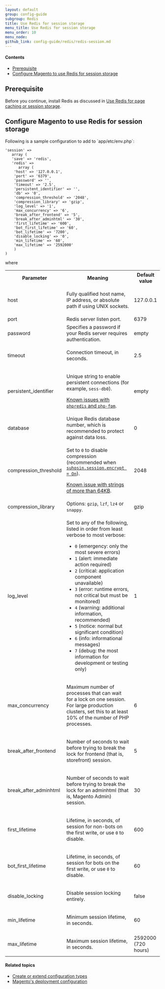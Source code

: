 ```yaml
---
layout: default
group: config-guide
subgroup: Redis
title: Use Redis for session storage
menu_title: Use Redis for session storage
menu_order: 10
menu_node: 
github_link: config-guide/redis/redis-session.md
---
```


#### Contents
*	<a href="#reds-cache-prereq">Prerequisite</a>
*	<a href="#config-redis-config">Configure Magento to use Redis for session storage</a>

<h2 id="reds-cache-prereq">Prerequisite</h2>
Before you continue, install Redis as discussed in <a href="{{ site.gdeurl21 }}config-guide/redis/config-redis.html">Use Redis for page caching or session storage</a>.

<h2 id="config-redis-config">Configure Magento to use Redis for session storage</h2>
Following is a sample configuration to add to `<your Magento install dir>app/etc/env.php`:

    'session' => 
       array (
       'save' => 'redis',
       'redis' => 
          array (
		'host' => '127.0.0.1',
		'port' => '6379',
		'password' => '',
		'timeout' => '2.5',
		'persistent_identifier' => '',
		'db' => '0',
		'compression_threshold' => '2048',
		'compression_library' => 'gzip',
		'log_level' => '1',
		'max_concurrency' => '6',
		'break_after_frontend' => '5',
		'break_after_adminhtml' => '30',
		'first_lifetime' => '600',
		'bot_first_lifetime' => '60',
		'bot_lifetime' => '7200',
		'disable_locking' => '0',
		'min_lifetime' => '60',
		'max_lifetime' => '2592000'
        )
    )

where

<table>
<tbody>
	<tr>
		<th>Parameter</th>
		<th>Meaning</th>
		<th>Default value</th>
	</tr>
<tr>
	<td>host</td>
	<td><p>Fully qualified host name, IP address, or absolute path if using UNIX sockets.</p></td>
	<td>127.0.0.1</td>
</tr>
<tr>
	<td>port</td>
	<td>Redis server listen port.</td>
	<td>6379</td>
</tr>
<tr>
	<td>password</td>
	<td>Specifies a password if your Redis server requires authentication.</td>
	<td>empty</td>
</tr>
<tr>
	<td>timeout</td>
	<td><p>Connection timeout, in seconds.</p></td>
	<td>2.5</td>
</tr>
<tr>
	<td>persistent_identifier</td>
	<td><p>Unique string to enable persistent connections (for example, <code>sess-db0</code>).</p>
		<p><a href="https://github.com/nicolasff/phpredis/issues/70" target="_blank">Known issues with <code>phpredis</code> and <code>php-fpm</code></a>.</p></td>
	<td>empty</td>
</tr>
<tr>
	<td>database</td>
	<td>Unique Redis database number, which is recommended to protect against data loss.</td>
	<td>0</td>
</tr>
<tr>
	<td>compression_threshold</td>
	<td><p>Set to <code>0</code> to disable compression (recommended when <a href="http://suhosin.org/stories/howtos.html#encryption-features" target="_blank"><code>suhosin.session.encrypt = On</code></a>).</p>
	<p><a href="https://github.com/colinmollenhour/Cm_Cache_Backend_Redis/issues/18" target="_blank">Known issue with strings of more than 64KB</a>.</p></td>
		<td>2048</td>
</tr>
<tr>
	<td>compression_library</td>
	<td>Options: <code>gzip</code>, <code>lzf</code>, <code>lz4</code> or <code>snappy</code>.</td>
	<td>gzip</td>
</tr>
<tr>
	<td>log_level</td>
	<td><p>Set to any of the following, listed in order from least verbose to most verbose:</p>
		<ul><li><code>0</code> (emergency: only the most severe errors)</li>
			<li><code>1</code> (alert: immediate action required)</li>
			<li><code>2</code> (critical: application component unavailable)</li>
			<li><code>3</code> (error: runtime errors, not critical but must be monitored)</li>
			<li><code>4</code> (warning: additional information, recommended)</li>
			<li><code>5</code> (notice: normal but significant condition)</li>
			<li><code>6</code> (info: informational messages)</li>
			<li><code>7</code> (debug: the most information for development or testing only)</li></ul></td>
	<td>1</td>
</tr>
<tr>
	<td>max_concurrency</td>
	<td><p>Maximum number of processes that can wait for a lock on one session. For large production clusters, set this  to at least 10% of the number of PHP processes.</p></td>
	<td>6</td>
</tr>
<tr>
	<td>break_after_frontend</td>
	<td><p>Number of seconds to wait before trying to break the lock for frontend (that is, storefront) session.</p></td>
	<td>5</td>
</tr>
<tr>
	<td>break_after_adminhtml</td>
	<td><p>Number of seconds to wait before trying to break the lock for an adminhtml (that is, Magento Admin) session.</p></td>
	<td>30</td>
</tr>
<tr>
	<td>first_lifetime</td>
	<td><p>Lifetime, in seconds, of session for non-bots on the first write, or use <code>0</code> to disable.</p></td>
	<td>600</td>
</tr>
<tr>
	<td>bot_first_lifetime</td>
	<td><p>Lifetime, in seconds, of session for bots on the first write, or use <code>0</code> to disable.</p></td>
	<td>60</td>
</tr>
<tr>
	<td>disable_locking</td>
	<td><p>Disable session locking entirely.</p></td>
	<td>false</td>
</tr>
<tr>
	<td>min_lifetime</td>
	<td><p>Minimum session lifetime, in seconds.</p></td>
	<td>60</td>
</tr>
<tr>
	<td>max_lifetime</td>
	<td><p>Maximum session lifetime, in seconds.</p></td>
	<td>2592000 (720 hours)</td>
</tr>
</tbody>
</table>

#### Related topics

 *  <a href="{{ site.gdeurl21 }}config-guide/config/config-create.html">Create or extend configuration types</a>
 *  <a href="{{ site.gdeurl21 }}config-guide/config/config-php.html">Magento's deployment configuration</a>